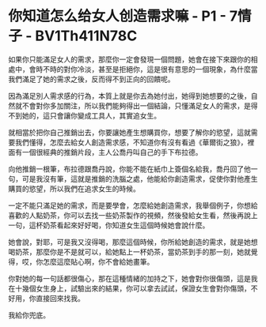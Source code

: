 # 你知道怎么给女人创造需求嘛 - P1 - 7情子 - BV1Th411N78C

如果你只能滿足女人的需求，那麼你一定會發現一個問題，她會在接下來跟你的相處中，會時不時的對你冷淡，甚至是拒絕你，這是很有意思的一個現象，為什麼當我們滿足了她的需求之後，反而得不到正向的回饋呢。

因為滿足別人需求感的行為，本質上就是你去為她付出，她得到她想要的之後，自然就不會對你多加關注，所以我們能夠得出一個結論，只懂滿足女人的需求，是得不到她的，這只會讓你變成工具人，其實追女生。

就相當於把你自己推銷出去，你要讓她產生想購買你，想要了解你的慾望，這就需要我們懂得，怎麼去給女人創造需求感，不知道你有沒有看過《華爾街之狼》，裡面有一個很經典的推銷片段，主人公喬丹叫自己的手下布拉德。

向他推銷一根筆，布拉德跟喬丹說，你能不能在紙巾上簽個名給我，喬丹回了他一句，可是我沒有筆，這就是推銷的洗腦之處，他能給你創造需求，促使你對他產生購買的慾望，所以我們在追求女生的時候。

一定不能只滿足她的需求，而是要學會，怎麼給她創造需求，我舉個例子，你想給喜歡的人點奶茶，你可以去找一些奶茶製作的視頻，然後發給女生看，然後再說上一句，這杯奶茶看起來好好喝，你知道女生這個時候她會說什麼。

她會說，對耶，可是我又沒得喝，那麼這個時候，你所給她創造的需求，就是她想喝奶茶，那麼你是不是就可以，給她點上一杯奶茶，當奶茶到手的那一刻，她就覺得，哎，你怎麼這麼貼心啊，你不會給她畫筆。

你對她的每一句話都很傷心，那在這種情緒的加持之下，她會對你很傷頭，這是我在十幾個女生身上，試驗出來的結果，你可以拿去試試，保證女生會對你傷頭，不好用，你直接回來找我。

我給你兜底。